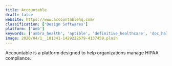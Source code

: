 ```yaml
---
title: Accountable
draft: false 
website: https://www.accountablehq.com/
classification: ['Design Softwares']
platform: ['Web']
keywords: ['ambra_health', 'aptible', 'definitive_healthcare', 'doc_halo', 'docmein', 'fusion', 'google_fit_sdk', 'hipaa_software', 'imprivata_secure_communication', 'influence_health', 'kanteron', 'kareo', 'logicgate', 'lua', 'my_clients_plus', 'simplepractice', 'theranest', 'therapynotes', 'drchrono', 'vcita']
image: 2020/04/1__101341-1429222679-4137459.plain
---
```

Accountable is a platform designed to help organizations manage HIPAA compliance.